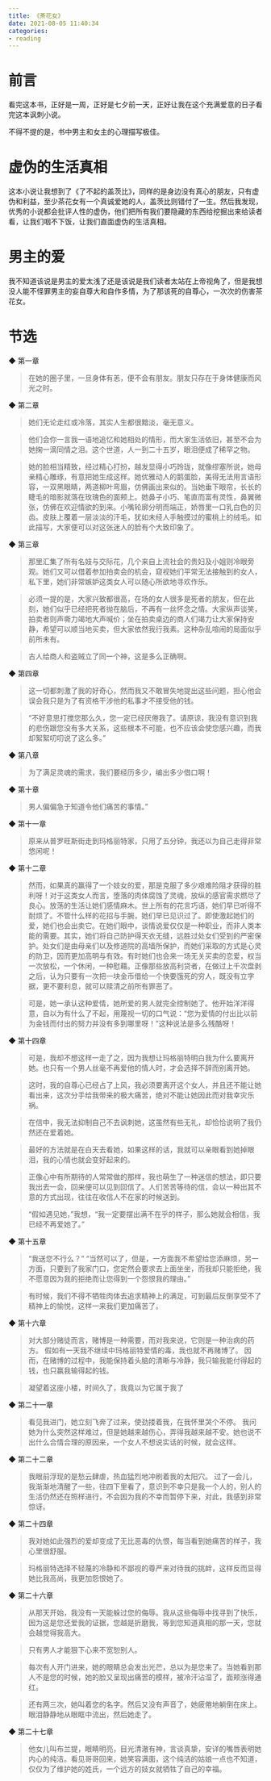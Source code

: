 ```yaml
---
title: 《茶花女》
date: 2021-08-05 11:40:34
categories: 
- reading
---
```

# 前言

看完这本书，正好是一周，正好是七夕前一天，正好让我在这个充满爱意的日子看完这本讽刺小说。

不得不提的是，书中男主和女主的心理描写极佳。
# 虚伪的生活真相

这本小说让我想到了《了不起的盖茨比》，同样的是身边没有真心的朋友，只有虚伪和利益，至少茶花女有一个真诚爱她的人，盖茨比则错付了一生。然后我发现，优秀的小说都会批评人性的虚伪，他们把所有我们要隐藏的东西给挖掘出来给读者看，让我们咽不下饭，让我们直面虚伪的生活真相。

# 男主的爱

我不知道该说是男主的爱太浅了还是该说是我们读者太站在上帝视角了，但是我想没人能不怪罪男主的妄自尊大和自作多情，为了那该死的自尊心，一次次的伤害茶花女。

# 节选

◆ 第一章

> 在她的圈子里，一旦身体有恙，便不会有朋友。朋友只存在于身体健康而风光之时。


◆ 第二章

> 她们无论走红或冷落，其实人生都很黯淡，毫无意义。

> 他们会你一言我一语地追忆和她相处的情形，而大家生活依旧，甚至不会为她掬一滴同情之泪。这个世道，人一到二十五岁，眼泪便成了稀罕之物。

> 她的脸相当精致，经过精心打扮，越发显得小巧玲珑，就像缪塞所说，她母亲精心雕琢，有意把她生成这样。她优雅动人的鹅蛋脸，美得无法用言语形容，一双黑眼睛，两道柳叶弯眉，仿佛画出来似的。当她垂下眼帘，长长的睫毛的暗影就落在玫瑰色的面颊上。她鼻子小巧、笔直而富有灵性，鼻翼微张，仿佛在欢迎情欲的到来。小嘴轮廓分明而端正，娇唇里一口乳白色的贝齿。皮肤上覆着一层淡淡的汗毛，犹如未经人手触摸过的蜜桃上的绒毛。如此描写，大家便可以对这张迷人的脸有个大致印象了。


◆ 第三章

> 那里汇集了所有名妓与交际花，几个来自上流社会的贵妇及小姐则冷眼旁观。她们又可以借着参加拍卖会的机会，窥视她们平常无法接触到的女人，私下里，她们非常嫉妒这类女人可以随心所欲地寻欢作乐。

> 必须一提的是，大家兴致都很高，在场的女人很多是死者的朋友，但在此刻，她们似乎已经把死者抛在脑后，不再有一丝怀念之情。大家纵声谈笑，拍卖者则声嘶力竭地大声喊价；坐在拍卖桌边的商人们竭力让大家保持安静，希望可以顺当地买卖，但大家依然我行我素。这种杂乱喧闹的局面似乎前所未有。

> 古人给商人和盗贼立了同一个神，这是多么正确啊。


◆ 第四章

> 这一切都刺激了我的好奇心，然而我又不敢冒失地提出这些问题，担心他会误会我只是为了有资格干涉他的私事才不接受他的钱。

> “不好意思打搅您那么久，您一定已经厌倦我了。请原谅，我没有意识到我的悲伤跟您没有多大关系，这些根本不可能，也不应该会使您感兴趣，而我却絮絮叨叨说了这么多。”


◆ 第八章

> 为了满足灵魂的需求，我们要经历多少，编出多少借口啊！


◆ 第十章

> 男人偏偏急于知道令他们痛苦的事情。”


◆ 第十一章

> 原来从普罗旺斯街走到玛格丽特家，只用了五分钟，我还以为自己走得非常悠闲呢！


◆ 第十二章

> 然而，如果真的赢得了一个妓女的爱，那是克服了多少艰难险阻才获得的胜利呀！对于这类女人而言，堕落的肉体腐蚀了灵魂，放纵的感官需求燃尽了良心。放荡的生活让她们感情麻木。世上所有的花言巧语，她们早已听得不耐烦了。不管什么样的花招与手腕，她们早已见识过了。即使激起她们的爱，她们也会出卖它。在她们眼中，谈情说爱仅仅是一种职业，而非人类本能的需要。其实，她们将自己防护得天衣无缝，远胜过处女们受到的严密保护。处女们是由母亲们以及修道院的高墙所保护，而她们采取的方式是心灵的防卫，因而更加高明与有效。有时她们也会来一场无关买卖的恋爱，权当一次放松，一个休闲，一种慰藉。正像那些放高利贷者，在做过上千次盘剥之后，认为只要有一次把一块金币借给一个快要饿死的穷人，既没有立字据，更不要利息，就可以赎清之前所有罪恶了。

> 可是，她一承认这种爱情，她所爱的男人就完全控制她了。他开始洋洋得意，自以为有什么了不起，用蔑视一切的口气说：“您为爱情的付出比以前为金钱而付出的努力并没有多到哪里呀！”这种说法是多么残酷呀！


◆ 第十四章

> 可是，我却不想这样一走了之，因为我想让玛格丽特明白我为什么要离开她。也只有一个男人丝毫不再爱他的情人时，才会选择不辞而别离开她。

> 这时，我的自尊心已经占了上风，我必须要离开这个女人，并且还不能让她看出来，这次分手给我带来的极大痛苦，绝对不能让她因此而对我幸灾乐祸。

> 在信中，我无法抑制自己不去讽刺她，这虽然有些无礼，却恰恰说明了我仍然还在爱着她。

> 最好的方法就是在白天去看她，如果这样的话，我就可以亲眼看到她掉眼泪，我的心情也就会变好起来的。

> 正像心中有所期待的人常常做的那样，我也萌生了一种迷信的想法，即只要我出去一会，回来便可以见到回信了。人们苦苦等待的信，会以一种出其不意的方式出现，往往在收信人不在家的时候送到。

> “假如遇见她，”我想，“我一定要摆出满不在乎的样子，那么她就会相信，我已经不再爱她了。”


◆ 第十五章

> “我送您不行么？”
“当然可以了，但是，一方面我不希望给您添麻烦，另一方面，只要到了我家门口，您定然会要求去上面坐坐，而我却只能拒绝，我不愿意因为我的拒绝而让您得到一个怨恨我的理由。”

> 有时候，我们不得不牺牲肉体去追求精神上的满足，可到最后反倒享受不了精神上的愉悦，这样一来我们更加痛苦了。


◆ 第十六章

> 对大部分赌徒而言，赌博是一种需要，而对我来说，它则是一种治病的药方。
假如有一天我不继续中玛格丽特爱情的毒，我也就不再赌博了。
因而，在赌博的过程中，我能保持着头脑的清晰与冷静，我只输我能付得起的钱，也只赢我输得起的钱。

> 凝望着这座小楼，时间久了，我竟以为它属于我了


◆ 第二十一章

> 看见我进门，她立刻飞奔了过来，使劲搂着我，在我怀里哭个不停。
我问她为什么突然这样难过，但是她越来越伤心，弄得我越来越不安。她也说不出什么合情合理的原因来，一个女人不想说实话的时候，就会这样。


◆ 第二十二章

> 我眼前浮现的是愁云肆虐，热血猛烈地冲刷着我的太阳穴。
过了一会儿，我渐渐地清醒了一些，往四下里看了，意识到不幸只是我一个人的，别人的生活仍然还在照样进行，不会因为我的不幸而暂停下来，对此，我感到非常惊讶。


◆ 第二十四章

> 我对她如此强烈的爱却变成了无比恶毒的仇恨，每当看到她痛苦的样子，我心里很舒服。

> 玛格丽特选择不轻蔑的冷静和不鄙视的尊严来对待我的挑衅，这样反而显得她比我高尚，我更加怨恨她了。


◆ 第二十六章

> 从那天开始，我没有一天能躲过您的侮辱。我从这些侮辱中找寻到了快乐，因为这是您还爱我的证据，您越是折磨我，等到您知道真相的那一天，您就会越觉得我高大。

> 只有男人才能狠下心来不宽恕别人。

> 每次有人开门进来，她的眼睛总会发出光芒，总以为是您来了。当她看到那人不是您的时候，她的脸又呈现出痛苦的模样，被冷汗沾湿了，面颊涨得通红。

> 还有两三次，她叫着您的名字。然后又没有声音了，她疲倦地躺倒在床上。眼泪静静地从眼眶中流出，然后她走了。


◆ 第二十七章

> 他女儿叫布兰提，眼睛明亮，目光清澈有神，言谈真挚，安详的嘴唇表明她内心的纯洁。看见哥哥回来，她笑容满面，这个纯洁的姑娘一点也不知道，仅仅为了维护她的姓氏，一个远方的妓女就牺牲了自己的幸福。

